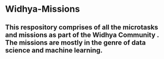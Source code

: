# Widhya-Missions
## This respository comprises of all the microtasks and missions as part of the Widhya Community . The missions are mostly in the genre of data science and machine learning.
